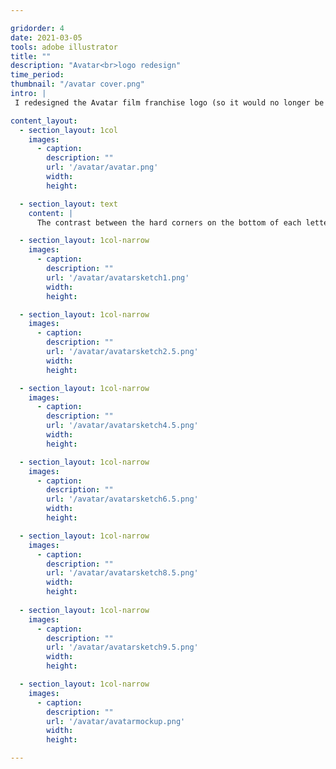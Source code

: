 ```yaml
---

gridorder: 4
date: 2021-03-05
tools: adobe illustrator
title: ""
description: "Avatar<br>logo redesign"
time_period:
thumbnail: "/avatar cover.png"
intro: |
 I redesigned the Avatar film franchise logo (so it would no longer be in Papyrus).

content_layout:
  - section_layout: 1col
    images:
      - caption:
        description: ""
        url: '/avatar/avatar.png'
        width:
        height:

  - section_layout: text
    content: |
      The contrast between the hard corners on the bottom of each letter and the rounded path shaping the top represents the struggle faced by the film's protagonist, who becomes caught between the brutal, mechanical human world and Pandora, where the Na'vi and nature are interconnected. Starting with this concept, I gradually made edits until acheiving the final typographic result:

  - section_layout: 1col-narrow
    images:
      - caption:
        description: ""
        url: '/avatar/avatarsketch1.png'
        width:
        height:

  - section_layout: 1col-narrow
    images:
      - caption:
        description: ""
        url: '/avatar/avatarsketch2.5.png'
        width:
        height:  

  - section_layout: 1col-narrow
    images:
      - caption:
        description: ""
        url: '/avatar/avatarsketch4.5.png'
        width:
        height:      

  - section_layout: 1col-narrow
    images:
      - caption:
        description: ""
        url: '/avatar/avatarsketch6.5.png'
        width:
        height:  

  - section_layout: 1col-narrow
    images:
      - caption:
        description: ""
        url: '/avatar/avatarsketch8.5.png'
        width:
        height:   
        
  - section_layout: 1col-narrow
    images:
      - caption:
        description: ""
        url: '/avatar/avatarsketch9.5.png'
        width:
        height: 

  - section_layout: 1col-narrow
    images:
      - caption:
        description: ""
        url: '/avatar/avatarmockup.png'
        width:
        height:

---
```

